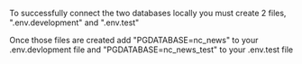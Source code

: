 To successfully connect the two databases locally you must create 2 files, ".env.development" and ".env.test"

Once those files are created add "PGDATABASE=nc_news" to your .env.devlopment file and "PGDATABASE=nc_news_test" to your .env.test file
